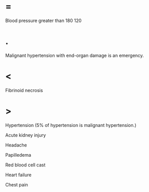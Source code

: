 # =

Blood pressure greater than 180 120

# .

Malignant hypertension with end-organ damage is an emergency.

# <

Fibrinoid necrosis

# >

Hypertension (5% of hypertension is malignant hypertension.)

Acute kidney injury

Headache

Papilledema

Red blood cell cast

Heart failure

Chest pain
